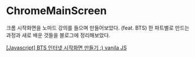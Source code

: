 # ChromeMainScreen
크롬 시작화면을 노마드 강의를 들으며 만들어보았다. (feat. BTS)
한 파트별로 만드는 과정과 새로 배운 것들을 블로그에 정리해보았다.

<a href ="https://blog.naver.com/namju1v/222110340488">[Javascript] BTS 인터넷 시작화면 만들기 :) vanila JS</a>
